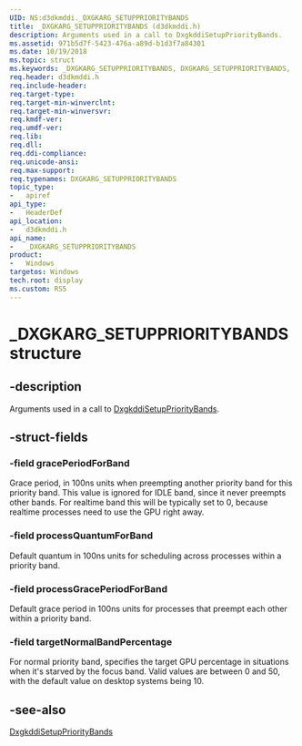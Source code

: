 ```yaml
---
UID: NS:d3dkmddi._DXGKARG_SETUPPRIORITYBANDS
title: _DXGKARG_SETUPPRIORITYBANDS (d3dkmddi.h)
description: Arguments used in a call to DxgkddiSetupPriorityBands.
ms.assetid: 971b5d7f-5423-476a-a89d-b1d3f7a84301
ms.date: 10/19/2018
ms.topic: struct
ms.keywords: _DXGKARG_SETUPPRIORITYBANDS, DXGKARG_SETUPPRIORITYBANDS,
req.header: d3dkmddi.h
req.include-header:
req.target-type:
req.target-min-winverclnt:
req.target-min-winversvr:
req.kmdf-ver:
req.umdf-ver:
req.lib:
req.dll:
req.ddi-compliance:
req.unicode-ansi:
req.max-support:
req.typenames: DXGKARG_SETUPPRIORITYBANDS
topic_type:
-	apiref
api_type:
-	HeaderDef
api_location:
-	d3dkmddi.h
api_name:
-	_DXGKARG_SETUPPRIORITYBANDS
product:
-	Windows
targetos: Windows
tech.root: display
ms.custom: RS5
---
```


# _DXGKARG_SETUPPRIORITYBANDS structure

## -description

Arguments used in a call to [DxgkddiSetupPriorityBands](nc-d3dkmddi-dxgkddi_setupprioritybands.md).

## -struct-fields

### -field gracePeriodForBand

Grace period, in 100ns units when preempting another priority band for this priority band. This value is ignored for IDLE band, since it never preempts other bands. For realtime band this will be typically set to 0, because realtime processes need to use the GPU right away.

### -field processQuantumForBand

Default quantum in 100ns units for scheduling across processes within a priority band.

### -field processGracePeriodForBand

Default grace period in 100ns units for processes that preempt each other within a priority band.

### -field targetNormalBandPercentage

For normal priority band, specifies the target GPU percentage in situations when it's starved by the focus band. Valid values are between 0 and 50, with the default value on desktop systems being 10.



## -see-also

[DxgkddiSetupPriorityBands](nc-d3dkmddi-dxgkddi_setupprioritybands.md)
